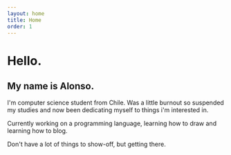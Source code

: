 ```yaml
---
layout: home
title: Home
order: 1
---
```


# Hello.

## My name is Alonso.

I'm computer science student from Chile. Was a little burnout so suspended my studies and now been dedicating myself to things i'm interested in.

Currently working on a programming language, learning how to draw and learning how to blog.

Don't have a lot of things to show-off, but getting there.

